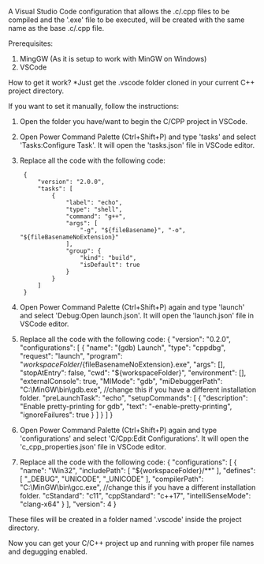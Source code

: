 A Visual Studio Code configuration that allows the .c/.cpp files to be compiled and the '.exe' file to be executed, will be created with the same name as the base .c/.cpp file.

Prerequisites:
1. MingGW (As it is setup to work with MinGW on Windows)
2. VSCode

How to get it work?
*Just get the .vscode folder cloned in your current C++ project directory.

If you want to set it manually, follow the instructions:
1. Open the folder you have/want to begin the C/CPP project in VSCode.
2. Open Power Command Palette (Ctrl+Shift+P) and type 'tasks' and select 'Tasks:Configure Task'. It will open the 'tasks.json' file in VSCode editor.
3. Replace all the code with the following code:
        
        {            
            "version": "2.0.0",
            "tasks": [
                {
                    "label": "echo",
                    "type": "shell",
                    "command": "g++",
                    "args": [
                        "-g", "${fileBasename}", "-o", "${fileBasenameNoExtension}"
                    ],
                    "group": {
                        "kind": "build",
                        "isDefault": true
                    }
                }
            ]
        }

4. Open Power Command Palette (Ctrl+Shift+P) again and type 'launch' and select 'Debug:Open launch.json'. It will open the 'launch.json' file in VSCode editor.
5. Replace all the code with the following code:
        {
            "version": "0.2.0",
            "configurations": [
                {
                    "name": "(gdb) Launch",
                    "type": "cppdbg",
                    "request": "launch",
                    "program": "${workspaceFolder}/${fileBasenameNoExtension}.exe",
                    "args": [],
                    "stopAtEntry": false,
                    "cwd": "${workspaceFolder}",
                    "environment": [],
                    "externalConsole": true,
                    "MIMode": "gdb",
                    "miDebuggerPath": "C:\\MinGW\\bin\\gdb.exe", //change this if you have a different installation folder.
                    "preLaunchTask": "echo",
                    "setupCommands": [
                        {
                            "description": "Enable pretty-printing for gdb",
                            "text": "-enable-pretty-printing",
                            "ignoreFailures": true
                        }
                    ]
                }
            ]
        }

6. Open Power Command Palette (Ctrl+Shift+P) again and type 'configurations' and select 'C/Cpp:Edit Configurations'. It will open the 'c_cpp_properties.json' file in VSCode editor.
7. Replace all the code with the following code:
        {
            "configurations": [
                {
                    "name": "Win32",
                    "includePath": [
                        "${workspaceFolder}/**"
                    ],
                    "defines": [
                        "_DEBUG",
                        "UNICODE",
                        "_UNICODE"
                    ],
                    "compilerPath": "C:\\MinGW\\bin\\gcc.exe", //change this if you have a different installation folder.
                    "cStandard": "c11",
                    "cppStandard": "c++17",
                    "intelliSenseMode": "clang-x64"
                }
            ],
            "version": 4
        }

These files will be created in a folder named '.vscode' inside the project directory.

Now you can get your C/C++ project up and running with proper file names and degugging enabled.